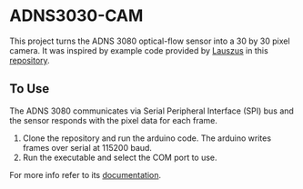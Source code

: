 # ADNS3030-CAM
This project turns the ADNS 3080 optical-flow sensor into a 30 by 30 pixel camera. It was inspired by example code provided by [Lauszus](https://github.com/Lauszus) in this [repository](https://github.com/Lauszus/ADNS3080).

## To Use

The ADNS 3080 communicates via Serial Peripheral Interface (SPI) bus and the sensor responds with the pixel data for each frame.

 1. Clone the repository and run the arduino code. The arduino writes frames over serial at 115200 baud.
 2. Run the executable and select the COM port to use.

For more info refer to its [documentation](https://github.com/Flamz23/ADNS3080-CAM/blob/main/docs/adns_3080.pdf).
